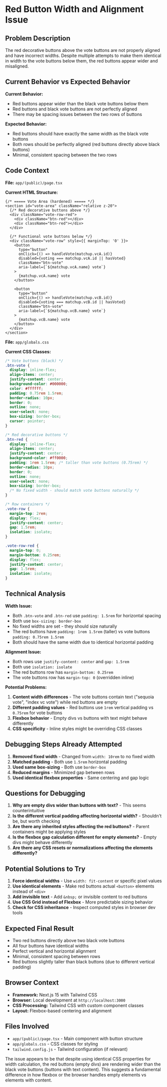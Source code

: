 # Red Button Width and Alignment Issue

## Problem Description

The red decorative buttons above the vote buttons are not properly aligned and have incorrect widths. Despite multiple attempts to make them identical in width to the vote buttons below them, the red buttons appear wider and misaligned.

## Current Behavior vs Expected Behavior

**Current Behavior:**
- Red buttons appear wider than the black vote buttons below them
- Red buttons and black vote buttons are not perfectly aligned
- There may be spacing issues between the two rows of buttons

**Expected Behavior:**
- Red buttons should have exactly the same width as the black vote buttons
- Both rows should be perfectly aligned (red buttons directly above black buttons)
- Minimal, consistent spacing between the two rows

## Code Context

**File:** `app/(public)/page.tsx`

**Current HTML Structure:**
```tsx
{/* ===== Vote Area (hardened) ===== */}
<section id="vote-area" className="relative z-20">
  {/* Red decorative buttons above */}
  <div className="vote-row-red">
    <div className="btn-red"></div>
    <div className="btn-red"></div>
  </div>
  
  {/* Functional vote buttons below */}
  <div className="vote-row" style={{ marginTop: '0' }}>
    <button
      type="button"
      onClick={() => handleVote(matchup.vcA.id)}
      disabled={voting === matchup.vcA.id || hasVoted}
      className="btn-vote"
      aria-label={`${matchup.vcA.name} vote`}
    >
      {matchup.vcA.name} vote
    </button>

    <button
      type="button"
      onClick={() => handleVote(matchup.vcB.id)}
      disabled={voting === matchup.vcB.id || hasVoted}
      className="btn-vote"
      aria-label={`${matchup.vcB.name} vote`}
    >
      {matchup.vcB.name} vote
    </button>
  </div>
</section>
```

**File:** `app/globals.css`

**Current CSS Classes:**

```css
/* Vote buttons (black) */
.btn-vote {
  display: inline-flex;
  align-items: center;
  justify-content: center;
  background-color: #000000;
  color: #ffffff;
  padding: 0.75rem 1.5rem;
  border-radius: 10px;
  border: 0;
  outline: none;
  user-select: none;
  box-sizing: border-box;
  cursor: pointer;
}

/* Red decorative buttons */
.btn-red {
  display: inline-flex;
  align-items: center;
  justify-content: center;
  background-color: #ff0000;
  padding: 1rem 1.5rem; /* taller than vote buttons (0.75rem) */
  border-radius: 10px;
  border: 0;
  outline: none;
  user-select: none;
  box-sizing: border-box;
  /* No fixed width - should match vote buttons naturally */
}

/* Row containers */
.vote-row {
  margin-top: 2rem;
  display: flex;
  justify-content: center;
  gap: 1.5rem;
  isolation: isolate;
}

.vote-row-red {
  margin-top: 0;
  margin-bottom: 0.25rem;
  display: flex;
  justify-content: center;
  gap: 1.5rem;
  isolation: isolate;
}
```

## Technical Analysis

**Width Issue:**
- Both `.btn-vote` and `.btn-red` use `padding: 1.5rem` for horizontal spacing
- Both use `box-sizing: border-box`
- No fixed widths are set - they should size naturally
- The red buttons have `padding: 1rem 1.5rem` (taller) vs vote buttons `padding: 0.75rem 1.5rem`
- Both should have the same width due to identical horizontal padding

**Alignment Issue:**
- Both rows use `justify-content: center` and `gap: 1.5rem`
- Both use `isolation: isolate`
- The red buttons row has `margin-bottom: 0.25rem`
- The vote buttons row has `margin-top: 0` (overridden inline)

**Potential Problems:**
1. **Content width differences** - The vote buttons contain text ("sequoia vote", "index vc vote") while red buttons are empty
2. **Different padding values** - Red buttons use `1rem` vertical padding vs `0.75rem` for vote buttons
3. **Flexbox behavior** - Empty divs vs buttons with text might behave differently
4. **CSS specificity** - Inline styles might be overriding CSS classes

## Debugging Steps Already Attempted

1. **Removed fixed width** - Changed from `width: 10rem` to no fixed width
2. **Matched padding** - Both use `1.5rem` horizontal padding
3. **Used same box-sizing** - Both use `border-box`
4. **Reduced margins** - Minimized gap between rows
5. **Used identical flexbox properties** - Same centering and gap logic

## Questions for Debugging

1. **Why are empty divs wider than buttons with text?** - This seems counterintuitive
2. **Is the different vertical padding affecting horizontal width?** - Shouldn't be, but worth checking
3. **Are there any inherited styles affecting the red buttons?** - Parent containers might be applying styles
4. **Is the flexbox gap calculation different for empty elements?** - Empty divs might behave differently
5. **Are there any CSS resets or normalizations affecting the elements differently?**

## Potential Solutions to Try

1. **Force identical widths** - Use `width: fit-content` or specific pixel values
2. **Use identical elements** - Make red buttons actual `<button>` elements instead of `<div>`
3. **Add invisible text** - Add `&nbsp;` or invisible content to red buttons
4. **Use CSS Grid instead of Flexbox** - More predictable sizing behavior
5. **Check for CSS inheritance** - Inspect computed styles in browser dev tools

## Expected Final Result

- Two red buttons directly above two black vote buttons
- All four buttons have identical widths
- Perfect vertical and horizontal alignment
- Minimal, consistent spacing between rows
- Red buttons slightly taller than black buttons (due to different vertical padding)

## Browser Context

- **Framework:** Next.js 15 with Tailwind CSS
- **Browser:** Local development at `http://localhost:3000`
- **CSS Processing:** Tailwind CSS with custom component classes
- **Layout:** Flexbox-based centering and alignment

## Files Involved

- `app/(public)/page.tsx` - Main component with button structure
- `app/globals.css` - CSS classes for styling
- `tailwind.config.js` - Tailwind configuration (if relevant)

The issue appears to be that despite using identical CSS properties for width calculation, the red buttons (empty divs) are rendering wider than the black vote buttons (buttons with text content). This suggests a fundamental difference in how flexbox or the browser handles empty elements vs elements with content.
